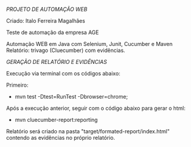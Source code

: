 *PROJETO DE AUTOMAÇÃO WEB*

Criado: Italo Ferreira Magalhães


Teste de automação da empresa AGE

Automação WEB em Java com Selenium, Junit, Cucumber e Maven
Relatório: trivago (Cluecumber) com evidências.



*GERAÇÃO DE RELATÓRIO E EVIDÊNCIAS*

Execução via terminal com os códigos abaixo:

Primeiro:
- mvn test -Dtest=RunTest -Dbrowser=chrome;

Após a execução anterior, seguir com o código abaixo para gerar o html:
- mvn cluecumber-report:reporting

    
Relatório será criado na pasta "target/formated-report/index.html" contendo as evidências no próprio relatório.